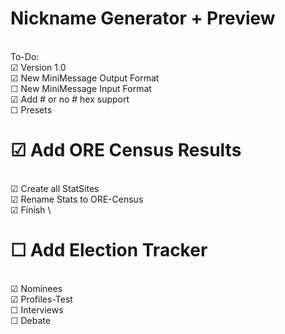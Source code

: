 # Nickname Generator + Preview 
\
To-Do: \
☑ Version 1.0 \
☑ New MiniMessage Output Format \
☐ New MiniMessage Input Format \
☑ Add # or no # hex support \
☐ Presets 
# ☑ Add ORE Census Results
\
☑ Create all StatSites \
☑ Rename Stats to ORE-Census \
☑ Finish \
# ☐ Add Election Tracker
\
☑ Nominees \
☑ Profiles-Test \
☐ Interviews \
☐ Debate 

